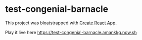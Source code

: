 # test-congenial-barnacle

This project was bloatstrapped with [Create React App](https://github.com/facebook/create-react-app).

Play it live here https://test-congenial-barnacle.amankkg.now.sh
